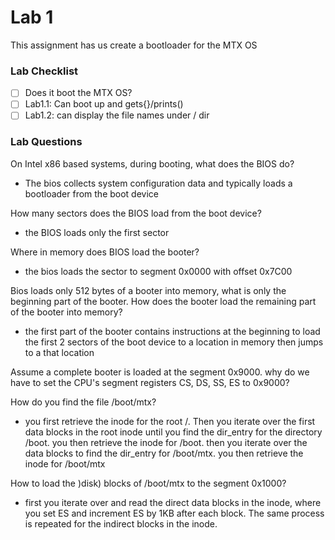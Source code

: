 # Lab 1

This assignment has us create a bootloader for the MTX OS

### Lab Checklist
- [ ] Does it boot the MTX OS?
- [ ] Lab1.1: Can boot up and gets{}/prints()
- [ ] Lab1.2: can display the file names under / dir

### Lab Questions
On Intel x86 based systems, during booting, what does the BIOS do?
  - The bios collects system configuration data and typically loads a bootloader from the boot device

How many sectors does the BIOS load from the boot device?
  - the BIOS loads only the first sector

Where in memory does BIOS load the booter?
  - the bios loads the sector to segment 0x0000 with offset 0x7C00

Bios loads only 512 bytes of a booter into memory, what is only the beginning part of the booter. How does the booter load the remaining part of the booter into memory?
  - the first part of the booter contains instructions at the beginning to load the first 2 sectors of the boot device to a location in memory then jumps to a that location

Assume a complete booter is loaded at the segment 0x9000. why do we have to set the CPU's segment registers CS, DS, SS, ES to 0x9000?

How do you find the file /boot/mtx?
  - you first retrieve the inode for the root /. Then you iterate over the first data blocks in the root inode until you find the dir_entry for the directory /boot. you then retrieve the inode for /boot. then you iterate over the data blocks to find the dir_entry for /boot/mtx. you then retrieve the inode for /boot/mtx

How to load the )disk) blocks of /boot/mtx to the segment 0x1000?
  - first you iterate over and read the direct data blocks in the inode, where you set ES and increment ES by 1KB after each block.  The same process is repeated for the indirect blocks in the inode. 

